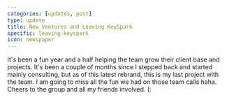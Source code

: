 ```yaml
---
categories: [updates, post]
type: update
title: New Ventures and Leaving KeySpark
specific: leaving-keyspark
icon: newspaper
---
```

It's been a fun year and a half helping the team grow their client base and projects. It's been a couple of months since I stepped back and started mainly consulting, but as of this latest rebrand, this is my last project with the team. I am going to miss all the fun we had on those team calls haha. Cheers to the group and all my friends involved. (:
